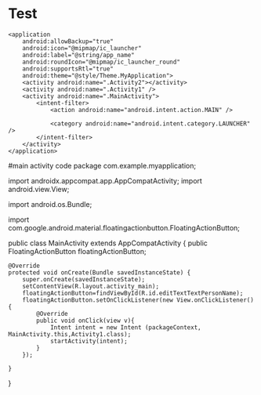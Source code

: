 # Test
<?xml version="1.0" encoding="utf-8"?>
<manifest xmlns:android="http://schemas.android.com/apk/res/android"
    package="com.example.myapplication">

    <application
        android:allowBackup="true"
        android:icon="@mipmap/ic_launcher"
        android:label="@string/app_name"
        android:roundIcon="@mipmap/ic_launcher_round"
        android:supportsRtl="true"
        android:theme="@style/Theme.MyApplication">
        <activity android:name=".Activity2"></activity>
        <activity android:name=".Activity1" />
        <activity android:name=".MainActivity">
            <intent-filter>
                <action android:name="android.intent.action.MAIN" />

                <category android:name="android.intent.category.LAUNCHER" />
            </intent-filter>
        </activity>
    </application>

</manifest>
#main activity code
package com.example.myapplication;

import androidx.appcompat.app.AppCompatActivity;
import android.view.View;

import android.os.Bundle;

import com.google.android.material.floatingactionbutton.FloatingActionButton;

public class MainActivity extends AppCompatActivity {
    public FloatingActionButton floatingActionButton;

    @Override
    protected void onCreate(Bundle savedInstanceState) {
        super.onCreate(savedInstanceState);
        setContentView(R.layout.activity_main);
        floatingActionButton=findViewById(R.id.editTextTextPersonName);
        floatingActionButton.setOnClickListener(new View.onClickListener(){
            @Override
            public void onClick(view v){
                Intent intent = new Intent (packageContext, MainActivity.this,Activity1.class);
                startActivity(intent);
            }
        });

    }
}

